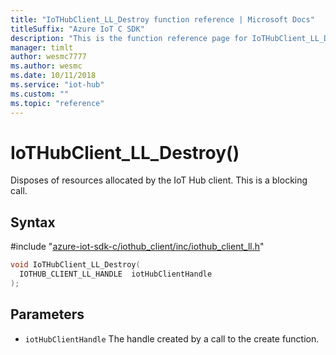 ```yaml
---                             
title: "IoTHubClient_LL_Destroy function reference | Microsoft Docs" 
titleSuffix: "Azure IoT C SDK"            
description: "This is the function reference page for IoTHubClient_LL_Destroy() in the Azure IoT C SDK. This SDK is used with the Azure IoT Hub and Azure IoT Hub Device Provisioning Service"            
manager: timlt                 
author: wesmc7777              
ms.author: wesmc               
ms.date: 10/11/2018                    
ms.service: "iot-hub"             
ms.custom: ""                
ms.topic: "reference"        
---                            
```


# IoTHubClient_LL_Destroy()

Disposes of resources allocated by the IoT Hub client. This is a blocking call.

## Syntax

\#include "[azure-iot-sdk-c/iothub_client/inc/iothub_client_ll.h](../iothub-client-ll-h.md)"  
```C
void IoTHubClient_LL_Destroy(
  IOTHUB_CLIENT_LL_HANDLE  iotHubClientHandle
);
```

## Parameters
* `iotHubClientHandle` The handle created by a call to the create function.


